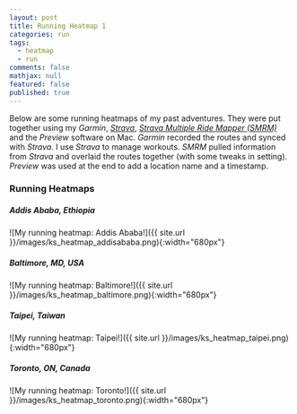```yaml
---
layout: post
title: Running Heatmap 1
categories: run
tags: 
  - heatmap
  - run
comments: false
mathjax: null
featured: false
published: true
---
```


Below are some running heatmaps of my past adventures. They were put together using my *Garmin*, [*Strava*](https://www.strava.com/athletes/3104875), [*Strava Multiple Ride Mapper (SMRM)*](http://www.jonathanokeeffe.com/strava/map.php) and the *Preview* software on Mac. *Garmin* recorded the routes and synced with *Strava*. I use *Strava* to manage workouts. *SMRM* pulled information from *Strava* and overlaid the routes together (with some tweaks in setting). *Preview* was used at the end to add a location name and a timestamp.

### Running Heatmaps

##### Addis Ababa, Ethiopia
![My running heatmap: Addis Ababa!]({{ site.url }}/images/ks_heatmap_addisababa.png){:width="680px"}

##### Baltimore, MD, USA
![My running heatmap: Baltimore!]({{ site.url }}/images/ks_heatmap_baltimore.png){:width="680px"}

##### Taipei, Taiwan
![My running heatmap: Taipei!]({{ site.url }}/images/ks_heatmap_taipei.png){:width="680px"}

##### Toronto, ON, Canada
![My running heatmap: Toronto!]({{ site.url }}/images/ks_heatmap_toronto.png){:width="680px"}
